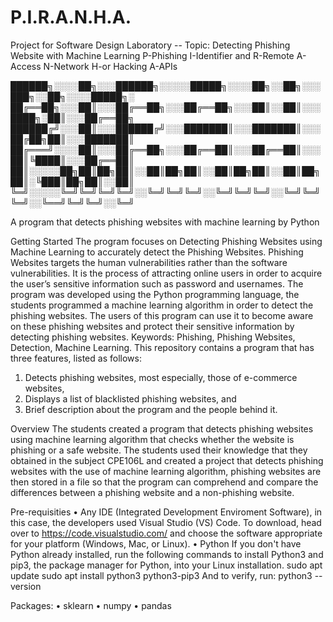 # P.I.R.A.N.H.A.
 Project for Software Design Laboratory -- Topic: Detecting Phishing Website with Machine Learning 
P-Phishing I-Identifier and R-Remote A-Access N-Network H-or Hacking A-APIs


██████╗░░░░██╗░░░██████╗░░░░░█████╗░░░░██╗░░██╗░░░███╗░░██╗░░░░█████╗░ ██╔══██╗░░░██║░░░██╔══██╗░░░██╔══██╗░░░██║░░██║░░░████╗░██║░░░██╔══██╗ ██████╔╝░░░██║░░░██████╔╝░░░███████║░░░███████║░░░██╔██╗██║░░░███████║ ██╔═══╝░░░░██║░░░██╔══██╗░░░██╔══██║░░░██╔══██║░░░██║╚████║░░░██╔══██║ ██║░░░░░██╗██║██╗██║░░██║██╗██║░░██║██╗██║░░██║██╗██║░╚███║██╗██║░░██║ ╚═╝░░░░░╚═╝╚═╝╚═╝╚═╝░░╚═╝╚═╝╚═╝░░╚═╝╚═╝╚═╝░░╚═╝╚═╝╚═╝░░╚══╝╚═╝╚═╝░░╚═╝

A program that detects phishing websites with machine learning by Python

Getting Started
The program focuses on Detecting Phishing Websites using Machine Learning to accurately detect the Phishing Websites. Phishing Websites targets the human vulnerabilities rather than the software vulnerabilities. It is the process of attracting online users in order to acquire the user’s sensitive information such as password and usernames. The program was developed using the Python programming language, the students programmed a machine learning algorithm in order to detect the phishing websites. The users of this program can use it to become aware on these phishing websites and protect their sensitive information by detecting phishing websites.
Keywords: Phishing, Phishing Websites, Detection, Machine Learning.
This repository contains a program that has three features, listed as follows:
1.	Detects phishing websites, most especially, those of e-commerce websites,
2.	Displays a list of blacklisted phishing websites, and
3.	Brief description about the program and the people behind it.

Overview
The students created a program that detects phishing websites using machine learning algorithm that checks whether the website is phishing or a safe website. The students used their knowledge that they obtained in the subject CPE106L and created a project that detects phishing websites with the use of machine learning algorithm, phishing websites are then stored in a file so that the program can comprehend and compare the differences between a phishing website and a non-phishing website.

Pre-requisities
•	Any IDE (Integrated Development Enviroment Software), in this case, the developers used Visual Studio (VS) Code.
To download, head over to https://code.visualstudio.com/ and choose the software appropriate for your platform (Windows, Mac, or Linux).
•	Python
If you don't have Python already installed, run the following commands to install Python3 and pip3, the package manager for Python, into your Linux installation.
sudo apt update
sudo apt install python3 python3-pip3
And to verify, run:
python3 --version

Packages:
•	sklearn
•	numpy
•	pandas

